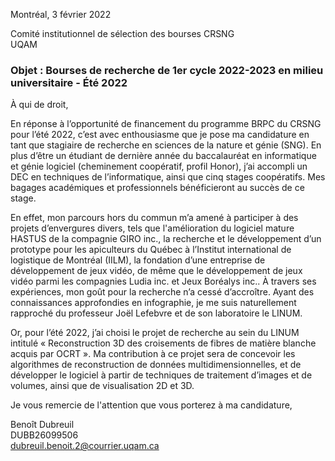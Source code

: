 Montréal, 3 février 2022

Comité institutionnel de sélection des bourses CRSNG  
UQAM

### Objet : Bourses de recherche de 1er cycle 2022-2023 en milieu universitaire - Été 2022

À qui de droit,

En réponse à l’opportunité de financement du programme BRPC du CRSNG pour l’été 2022, c’est avec enthousiasme que je pose ma candidature en tant que stagiaire de recherche en sciences de la nature et génie (SNG). En plus d’être un étudiant de dernière année du baccalauréat en informatique et génie logiciel (cheminement coopératif, profil Honor), j’ai accompli un DEC en techniques de l’informatique, ainsi que cinq stages coopératifs. Mes bagages académiques et professionnels bénéficieront au succès de ce stage.

En effet, mon parcours hors du commun m’a amené à participer à des projets d’envergures divers, tels que l'amélioration du logiciel mature HASTUS de la compagnie GIRO inc., la recherche et le développement d’un prototype pour les apiculteurs du Québec à l’Institut international de logistique de Montréal (IILM), la fondation d’une entreprise de développement de jeux vidéo, de même que le développement de jeux vidéo parmi les compagnies Ludia inc. et Jeux Boréalys inc.. À travers ses expériences, mon goût pour la recherche n’a cessé d’accroître. Ayant des connaissances approfondies en infographie, je me suis naturellement rapproché du professeur Joël Lefebvre et de son laboratoire le LINUM.

Or, pour l’été 2022, j’ai choisi le projet de recherche au sein du LINUM intitulé « Reconstruction 3D des croisements de fibres de matière blanche acquis par OCRT ». Ma contribution à ce projet sera de concevoir les algorithmes de reconstruction de données multidimensionnelles, et de développer le logiciel à partir de techniques de traitement d’images et de volumes, ainsi que de visualisation 2D et 3D.

Je vous remercie de l'attention que vous porterez à ma candidature,

Benoît Dubreuil  
DUBB26099506  
dubreuil.benoit.2@courrier.uqam.ca
